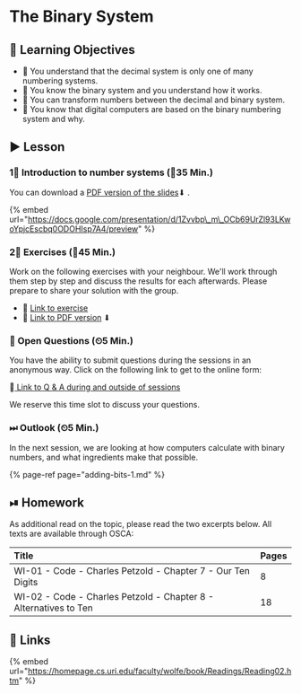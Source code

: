 # The Binary System

## 🎯 Learning Objectives

* 🎯 You understand that the decimal system is only one of many numbering systems.
* 🎯 You know the binary system and you understand how it works.
* 🎯 You can transform numbers between the decimal and binary system.
* 🎯 You know that digital computers are based on the binary numbering system and why.

## ▶ Lesson

### 1⃣ Introduction to number systems \(⏲35 Min.\)

You can download a [PDF version of the slides](https://docs.google.com/presentation/d/1Zvvbp_m_OCb69UrZl93LKwoYpjcEscbq0ODOHIsp7A4/export/pdf)⬇ .

{% embed url="https://docs.google.com/presentation/d/1Zvvbp\_m\_OCb69UrZl93LKwoYpjcEscbq0ODOHIsp7A4/preview" %}

### 2⃣ Exercises \(⏲45 Min.\)

Work on the following exercises with your neighbour. We'll work through them step by step and discuss the results for each afterwards. Please prepare to share your solution with the group.

* 🔗 [Link to exercise](https://docs.google.com/document/d/1M-Dp1CUhGsg6QEBPiPf8zn0btDBGupNZmEIe-6_N3tA/preview)
* 🔗 [Link to PDF version](https://docs.google.com/document/d/1M-Dp1CUhGsg6QEBPiPf8zn0btDBGupNZmEIe-6_N3tA/export?format=pdf) ⬇ 

### 🔁 Open Questions \(⏲5 Min.\)

You have the ability to submit questions during the sessions in an anonymous way. Click on the following link to get to the online form:

🔗[ Link to Q & A during and outside of sessions](https://www.menti.com/7cf611ab)

We reserve this time slot to discuss your questions.

### ⏭ Outlook \(⏲5 Min.\)

In the next session, we are looking at how computers calculate with binary numbers, and what ingredients make that possible.

{% page-ref page="adding-bits-1.md" %}

## ⏯ Homework

As additional read on the topic, please read the two excerpts below. All texts are available through OSCA:

| Title | Pages |
| :--- | :--- |
| WI-01 - Code - Charles Petzold - Chapter 7 - Our Ten Digits | 8 |
| WI-02 - Code - Charles Petzold - Chapter 8 - Alternatives to Ten | 18 |

## 🔗 Links

{% embed url="https://homepage.cs.uri.edu/faculty/wolfe/book/Readings/Reading02.htm" %}

